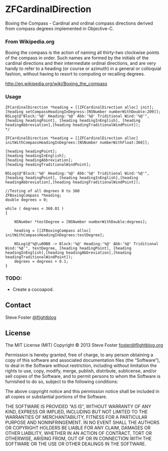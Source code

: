 # ZFCardinalDirection #

Boxing the Compass - Cardinal and ordinal compass directions derived from compass degrees implemented in 
Objective-C.

### From Wikipedia.org ###
Boxing the compass is the action of naming all thirty-two clockwise points of the compass in order. Such names are 
formed by the initials of the cardinal directions and their intermediate ordinal directions, and are very handy to 
refer to a heading (or course or azimuth) in a general or colloquial fashion, without having to resort to computing 
or recalling degrees. 

http://en.wikipedia.org/wiki/Boxing_the_compass

### Usage ###

    ZFCardinalDirection *heading = [[ZFCardinalDirection alloc] init];
    [heading setCompassHeadingInDegress:[NSNumber numberWithDouble:209]];
    NSLog(@"Block:'%@' Heading:'%@' Abb:'%@' Triditional Wind:'%@'", [heading headingPoint], [heading headingInEnglish], [heading headingAbbreviation],[heading headingTraditionalWindPoint]);
    */    

    ZFCardinalDirection *heading = [[ZFCardinalDirection alloc] initWithCompassHeadingInDegrees:[NSNumber numberWithFloat:360]];
    
    [heading headingPoint];
    [heading headingInEnglish];
    [heading headingAbbreviation];
    [heading headingTraditionalWindPoint];

    NSLog(@"Block:'%@' Heading:'%@' Abb:'%@' Triditional Wind:'%@'", [heading headingPoint], [heading headingInEnglish],[heading headingAbbreviation],[heading headingTraditionalWindPoint]);
 
    //Testing of all degrees 0 to 360
    ZFBoxingCompass *heading;
    double degrees = 0;
    
    while ( degrees < 360.01 )
    {

        NSNumber *testDegree = [NSNumber numberWithDouble:degrees];
        
        heading = [[ZFBoxingCompass alloc] initWithCompassHeadingInDegrees:testDegree];
    
        NSLog(@"%@\u00B0 -> Block:'%@' Heading:'%@' Abb:'%@' Triditional Wind:'%@'", testDegree, [heading headingPoint], [heading headingInEnglish],[heading headingAbbreviation],[heading headingTraditionalWindPoint]);
        degrees = degrees + 0.1;
    }


### TODO:

* Create a cocoapod.

## Contact

Steve Foster [@flightblog](http://twitter.com/flightblog)

## License

The MIT License (MIT)
Copyright © 2013 Steve Foster <foster@flightblog.org>

Permission is hereby granted, free of charge, to any person obtaining a copy of this software and associated documentation files (the “Software”), to deal in the Software without restriction, including without limitation the rights to use, copy, modify, merge, publish, distribute, sublicense, and/or sell copies of the Software, and to permit persons to whom the Software is furnished to do so, subject to the following conditions:

The above copyright notice and this permission notice shall be included in all copies or substantial portions of the Software.

THE SOFTWARE IS PROVIDED “AS IS”, WITHOUT WARRANTY OF ANY KIND, EXPRESS OR IMPLIED, INCLUDING BUT NOT LIMITED TO THE WARRANTIES OF MERCHANTABILITY, FITNESS FOR A PARTICULAR PURPOSE AND NONINFRINGEMENT. IN NO EVENT SHALL THE AUTHORS OR COPYRIGHT HOLDERS BE LIABLE FOR ANY CLAIM, DAMAGES OR OTHER LIABILITY, WHETHER IN AN ACTION OF CONTRACT, TORT OR OTHERWISE, ARISING FROM, OUT OF OR IN CONNECTION WITH THE SOFTWARE OR THE USE OR OTHER DEALINGS IN THE SOFTWARE.

